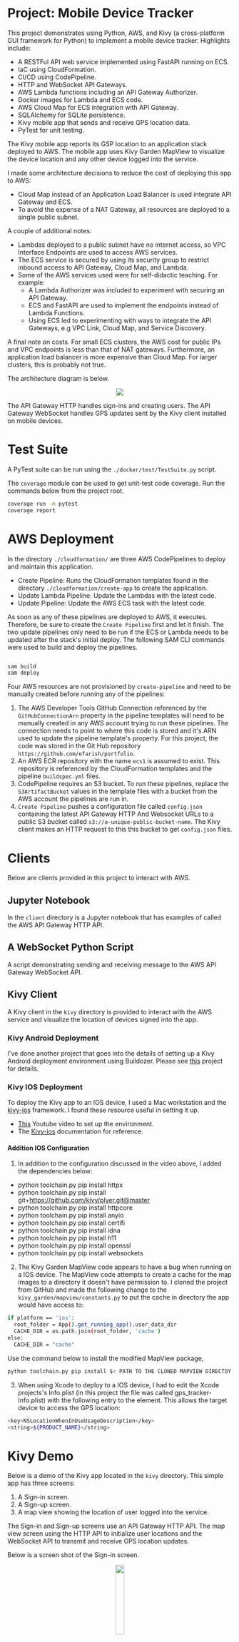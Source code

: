 # Project: Mobile Device Tracker

This project demonstrates using Python, AWS, and Kivy (a cross-platform GUI framework for Python) to implement a mobile device tracker. Highlights include:

* A RESTFul API web service implemented using FastAPI running on ECS.
* IaC using CloudFormation.
* CI/CD using CodePipeline.
* HTTP and WebSocket API Gateways.
* AWS Lambda functions including an API Gateway Authorizer.
* Docker images for Lambda and ECS code.
* AWS Cloud Map for ECS integration with API Gateway.
* SQLAlchemy for SQLite persistence.
* Kivy mobile app that sends and receive GPS location data.
* PyTest for unit testing.

The Kivy mobile app reports its GSP location to an application stack deployed to AWS. The mobile app uses Kivy Garden MapView to visualize the device location and any other device logged into the service.  

I made some architecture decisions to reduce the cost of deploying this app to AWS: 

* Cloud Map instead of an Application Load Balancer is used integrate API Gateway and ECS.
* To avoid the expense of a NAT Gateway, all resources are deployed to a single public subnet. 

A couple of additional notes:

* Lambdas deployed to a public subnet have no internet access, so VPC Interface Endpoints are used to access AWS services.
* The ECS service is secured by using its security group to restrict inbound access to API Gateway, Cloud Map, and Lambda.   
* Some of the AWS services used were for self-didactic teaching. For example:
  * A Lambda Authorizer was included to experiment with securing an API Gateway. 
  * ECS and FastAPI are used to implement the endpoints instead of Lambda Functions.
  * Using ECS led to experimenting with ways to integrate the API Gateways, e.g VPC Link, Cloud Map, and Service Discovery.
 
A final note on costs. For small ECS clusters, the AWS cost for public IPs and VPC endpoints is less than that of NAT gateways. Furthermore, an application load balancer is more expensive than Cloud Map. For larger clusters, this is probably not true.

The architecture diagram is below.

<p align="center">
  <img src="./assets/img/Trackerv2.png" />
</p>

The API Gateway HTTP handles sign-ins and creating users. The API Gateway WebSocket handles GPS updates sent by the Kivy client installed on mobile devices.

# Test Suite

A PyTest suite can be run using the `./docker/test/TestSuite.py` script.

The `coverage` module can be used to get unit-test code coverage. Run the commands below from the project root. 

```bash
coverage run -m pytest 
coverage report
```
# AWS Deployment

In the directory `./cloudformation/` are three AWS CodePipelines to deploy and maintain this application.

- Create Pipeline: Runs the CloudFormation templates found in the directory `./cloudformation/create-app` to create the application.
- Update Lambda Pipeline: Update the Lambdas with the latest code. 
- Update Pipeline: Update the AWS ECS task with the latest code. 

As soon as any of these pipelines are deployed to AWS, it executes. Therefore, be sure to create the `Create Pipeline` first and let it finish. The two update pipelines only need to be run if the ECS or Lambda needs to be updated after the stack's initial deploy. The following SAM CLI commands were used to build and deploy the pipelines.

```bash

sam build
sam deploy

```

Four AWS resources are not provisioned by `create-pipeline` and need to be manually created before running any of the pipelines:

1. The AWS Developer Tools GitHub Connection referenced by the `GitHubConnectionArn` property in the pipeline templates will need to be manually created in any AWS account trying to run these pipelines. The connection needs to point to where this code is stored and it's ARN used to update the pipeline template's property. For this project, the code was stored in the Git Hub repository `https://github.com/efarish/portfolio`. 
2. An AWS ECR repository with the name `ecs1` is assumed to exist. This repository is referenced by the CloudFormation templates and the pipeline `buildspec.yml` files.
3. CodePipeline requires an S3 bucket. To run these pipelines, replace the `S3ArtifactBucket` values in the template files with a bucket from the AWS account the pipelines are run in.
4. `Create Pipeline` pushes a configuration file called `config.json` containing the latest API Gateway HTTP And Websocket URLs to a public S3 bucket called `s3://a-unique-public-bucket-name`. The Kivy client makes an HTTP request to this this bucket to get `config.json` files.  

# Clients

Below are clients provided in this project to interact with AWS.  

## Jupyter Notebook

In the `client` directory is a Jupyter notebook that has examples of called the AWS API Gateway HTTP API.

## A WebSocket Python Script

A script demonstrating sending and receiving message to the AWS API Gateway WebSocket API. 

## Kivy Client

A Kivy client in the `kivy` directory is provided to interact with the AWS service and visualize the location of devices signed into the app.

### Kivy Android Deployment

I've done another project that goes into the details of setting up a Kivy Android deployment environment using Buildozer. Please see [this](https://github.com/efarish/portfolio/tree/main/mobile/kivy_img_post) project for details. 

### Kivy IOS Deployment

To deploy the Kivy app to an IOS device, I used a Mac workstation and the [kivy-ios](https://github.com/kivy/kivy-ios) framework. I found these resource useful in setting it up.

* [This](https://www.youtube.com/watch?v=6gLGyrlgqCU) Youtube video to set up the environment.
* The [Kivy-ios](https://github.com/kivy/kivy-ios) documentation for reference.

#### Addition IOS Configuration

1. In addition to the configuration discussed in the video above, I added the dependencies below:
  - python toolchain.py pip install httpx
  - python toolchain.py pip install git+https://github.com/kivy/plyer.git@master
  - python toolchain.py pip install httpcore
  - python toolchain.py pip install anyio
  - python toolchain.py pip install certifi
  - python toolchain.py pip install idna
  - python toolchain.py pip install h11
  - python toolchain.py pip install openssl
  - python toolchain.py pip install websockets

2. The Kivy Garden MapView code appears to have a bug when running on a IOS device. The MapView code attempts to create a cache for the map images to a directory it doesn't have permission to. I cloned the project from GitHub and made the following change to the `kivy_garden/mapview/constants.py` to put the cache in directory the app would have access to:
```bash
if platform == 'ios': 
  root_folder = App().get_running_app().user_data_dir
  CACHE_DIR = os.path.join(root_folder, 'cache')
else:
  CACHE_DIR = "cache"
```   
Use the command below to install the modified MapView package, 
```bash
python toolchain.py pip install $< PATH TO THE CLONED MAPVIEW DIRECTOY >
```
3. When using Xcode to deploy to a IOS device, I had to edit the Xcode projects's Info.plist (in this project the file was called gps_tracker-Info.plist) with the following entry to the <dict> element. This allows the target device to access the GPS location: 
```bash
<key>NSLocationWhenInUseUsageDescription</key>
<string>${PRODUCT_NAME}</string>
```

# Kivy Demo

Below is a demo of the Kivy app located in the `kivy` directory. This simple app has three screens: 

1. A Sign-in screen.
1. A Sign-up screen.
1. A map view showing the location of user logged into the service. 

The Sign-in and Sign-up screens use an API Gateway HTTP API. The map view screen using the HTTP API to initialize user locations and the WebSocket API to transmit and receive GPS location updates. 

Below is a screen shot of the Sign-in screen.

<p align="center">
  <img src="./assets/img/demo0.jpg" width=20% height=20% />
</p>

For the next screenshot, the Kivy app was installed to Android and iPhone devices. The blue dots are the GPS coordinate locations of the two phones whose GPS coordinates were first transmitted to the AWS cloud service and then broadcasted back to the signed-in users using a API Gateway Websocket connection.

<p align="center">
  <img src="./assets/img/demo1.jpg" width=20% height=20% />
</p>

# Clean Up 

### CloudFormation Stacks

In the AWS CloudFormation console, delete the root stacks created for this project in the following order. 

1. tracker-create-pipeline-app-stack
2. gps-tracker-lambda-update
3. gps-tracker-update-pipeline
4. gps-tracker-create-pipeline

Let the deletion of each stack finish before deleting the next.

**NOTE: The order of stack deletion is very important.** Deleting the pipeline stacks before the app stack will cause many problems. The IAM role created by the Create Pipeline stack is needed to delete the application stack. Delete the application root stack first, then delete the pipeline stacks. If the pipeline stacks are mistakenly deleted first, deleting the application stack will fail with an error stating a certain role cannot be assumed. To fix, manually create an IAM role with the same name using the policy defined in the `create-pipeline` template.  

### ECR Images

The Docker images in the `ecs1` repository created for this project need to be deleted.

### S3 Buckets

Delete the buckets created for the pipelines.

### Github Code Connection

Delete the AWS Developer Tools Code Connections to Github created for this project.

# Conclusions

* The costs of AWS stacks can be significantly reduced with a few architecture decisions,
* The up-front effort of implementing CI/CD pipelines and IaC templates reduces development time.
* Mobile apps are fun.

# Future Work

* Create a version of this app with all Python code in Lambdas.
* Use an AWS service for persistence.
* Create a React Native mobile client.
* In Kivy client: add inactivity logout, JWT timeout reconnects, and reconnect on websocket drop.
* Refine Kivy UI: Add "burger" menu to map screen or improve buttons panel.



